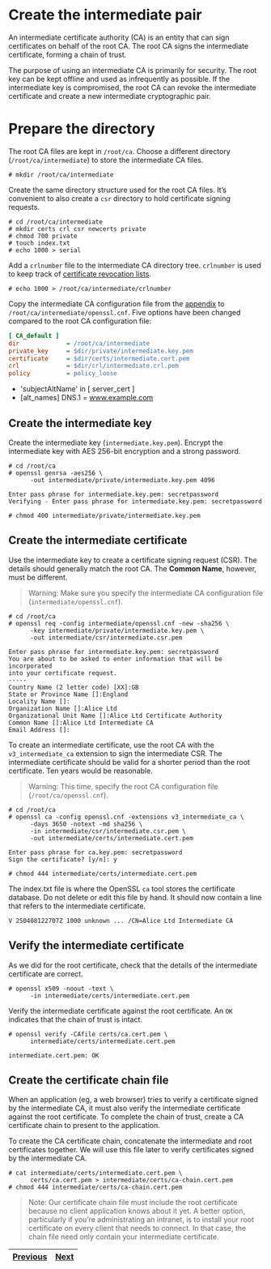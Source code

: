 # Create the intermediate pair
An intermediate certificate authority (CA) is an entity that can sign certificates on behalf of the root CA. The root CA signs the intermediate certificate, forming a chain of trust.

The purpose of using an intermediate CA is primarily for security. The root key can be kept offline and used as infrequently as possible. If the intermediate key is compromised, the root CA can revoke the intermediate certificate and create a new intermediate cryptographic pair.

# Prepare the directory
The root CA files are kept in `/root/ca`. Choose a different directory (`/root/ca/intermediate`) to store the intermediate CA files.

```
# mkdir /root/ca/intermediate
```

Create the same directory structure used for the root CA files. It’s convenient to also create a `csr` directory to hold certificate signing requests.
```
# cd /root/ca/intermediate
# mkdir certs crl csr newcerts private
# chmod 700 private
# touch index.txt
# echo 1000 > serial
```
Add a `crlnumber` file to the intermediate CA directory tree. `crlnumber` is used to keep track of [certificate revocation lists](../certificate-revocation-lists/README.md).
```
# echo 1000 > /root/ca/intermediate/crlnumber
```

Copy the intermediate CA configuration file from the [appendix](../appendix/intermediate-ca-configuration-file/README.md) to `/root/ca/intermediate/openssl.cnf`. Five options have been changed compared to the root CA configuration file:
```ini
[ CA_default ]
dir             = /root/ca/intermediate
private_key     = $dir/private/intermediate.key.pem
certificate     = $dir/certs/intermediate.cert.pem
crl             = $dir/crl/intermediate.crl.pem
policy          = policy_loose
```
+ 'subjectAltName' in [ server_cert ]
+ [alt_names]
DNS.1 = www.example.com


## Create the intermediate key
Create the intermediate key (`intermediate.key.pem`). Encrypt the intermediate key with AES 256-bit encryption and a strong password.
```
# cd /root/ca
# openssl genrsa -aes256 \
      -out intermediate/private/intermediate.key.pem 4096

Enter pass phrase for intermediate.key.pem: secretpassword
Verifying - Enter pass phrase for intermediate.key.pem: secretpassword

# chmod 400 intermediate/private/intermediate.key.pem
```

## Create the intermediate certificate
Use the intermediate key to create a certificate signing request (CSR). The details should generally match the root CA. The **Common Name**, however, must be different.
> Warning: Make sure you specify the intermediate CA configuration file (`intermediate/openssl.cnf`).

```
# cd /root/ca
# openssl req -config intermediate/openssl.cnf -new -sha256 \
      -key intermediate/private/intermediate.key.pem \
      -out intermediate/csr/intermediate.csr.pem

Enter pass phrase for intermediate.key.pem: secretpassword
You are about to be asked to enter information that will be incorporated
into your certificate request.
-----
Country Name (2 letter code) [XX]:GB
State or Province Name []:England
Locality Name []:
Organization Name []:Alice Ltd
Organizational Unit Name []:Alice Ltd Certificate Authority
Common Name []:Alice Ltd Intermediate CA
Email Address []:
```

To create an intermediate certificate, use the root CA with the `v3_intermediate_ca` extension to sign the intermediate CSR. The intermediate certificate should be valid for a shorter period than the root certificate. Ten years would be reasonable.
> Warning: This time, specify the root CA configuration file (`/root/ca/openssl.cnf`).
```
# cd /root/ca
# openssl ca -config openssl.cnf -extensions v3_intermediate_ca \
      -days 3650 -notext -md sha256 \
      -in intermediate/csr/intermediate.csr.pem \
      -out intermediate/certs/intermediate.cert.pem

Enter pass phrase for ca.key.pem: secretpassword
Sign the certificate? [y/n]: y

# chmod 444 intermediate/certs/intermediate.cert.pem
```

The index.txt file is where the OpenSSL `ca` tool stores the certificate database. Do not delete or edit this file by hand. It should now contain a line that refers to the intermediate certificate.
```
V 250408122707Z 1000 unknown ... /CN=Alice Ltd Intermediate CA
```

## Verify the intermediate certificate
As we did for the root certificate, check that the details of the intermediate certificate are correct.
```
# openssl x509 -noout -text \
      -in intermediate/certs/intermediate.cert.pem
```

Verify the intermediate certificate against the root certificate. An `OK` indicates that the chain of trust is intact.
```
# openssl verify -CAfile certs/ca.cert.pem \
      intermediate/certs/intermediate.cert.pem

intermediate.cert.pem: OK
```

## Create the certificate chain file
When an application (eg, a web browser) tries to verify a certificate signed by the intermediate CA, it must also verify the intermediate certificate against the root certificate. To complete the chain of trust, create a CA certificate chain to present to the application.

To create the CA certificate chain, concatenate the intermediate and root certificates together. We will use this file later to verify certificates signed by the intermediate CA.
```
# cat intermediate/certs/intermediate.cert.pem \
      certs/ca.cert.pem > intermediate/certs/ca-chain.cert.pem
# chmod 444 intermediate/certs/ca-chain.cert.pem
```
> Note: Our certificate chain file must include the root certificate because no client application knows about it yet. A better option, particularly if you’re administrating an intranet, is to install your root certificate on every client that needs to connect. In that case, the chain file need only contain your intermediate certificate.

| [Previous](../create-the-root-pair/README.md) | [Next](../sign-server-and-client-certificates/README.md) |
| :-------------------------------------------- | -------------------------------------------------------: |
